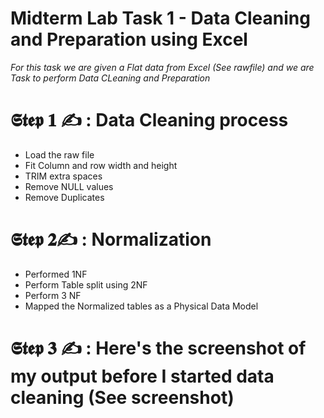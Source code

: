 # **Midterm Lab Task 1 - Data Cleaning and Preparation using Excel**
*For this task we are given a Flat data from Excel (See rawfile) and we are Task to perform Data CLeaning and Preparation*

#  𝕾𝖙𝖊𝖕 𝟏 ✍ : Data Cleaning process
- Load the raw file
- Fit Column and row width and height
- TRIM extra spaces
- Remove NULL values
- Remove Duplicates

 # 𝕾𝖙𝖊𝖕 𝟐✍ : Normalization
- Performed 1NF
- Perform Table split using 2NF
- Perform 3 NF
- Mapped the Normalized tables as a Physical Data Model

# 𝕾𝖙𝖊𝖕 𝟑 ✍ : Here's the screenshot of my output before I started data cleaning (See screenshot)




